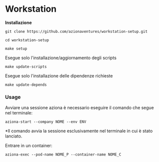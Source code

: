# Workstation 

**Installazione**

    git clone https://github.com/azionaventures/workstation-setup.git

    cd workstation-setup
    
    make setup


Esegue solo l'installazione/aggiornamento degli scripts

    make update-scripts 

Esegue solo l'installazione delle dipendenze richieste

    make update-depends

### Usage

Avviare una sessione aziona è necessario eseguire il comando che segue nel terminale:

    aziona-start --company NOME --env ENV

*Il comando avvia la sessione esclusivamente nel terminale in cui è stato lanciato.

Entrare in un container:

    aziona-exec --pod-name NOME_P --container-name NOME_C
